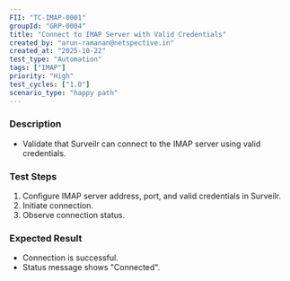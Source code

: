 ```yaml
---
FII: "TC-IMAP-0001"
groupId: "GRP-0004"
title: "Connect to IMAP Server with Valid Credentials"
created_by: "arun-ramanan@netspective.in"
created_at: "2025-10-22"
test_type: "Automation"
tags: ["IMAP"]
priority: "High"
test_cycles: ["1.0"]
scenario_type: "happy path"
---
```


### Description
- Validate that Surveilr can connect to the IMAP server using valid credentials.

### Test Steps
1. Configure IMAP server address, port, and valid credentials in Surveilr.  
2. Initiate connection.  
3. Observe connection status.

### Expected Result
- Connection is successful.  
- Status message shows "Connected".

